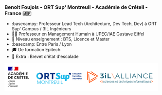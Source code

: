### Benoit Foujols - ORT Sup' Montreuil - Académie de Créteil - France :st_martin:

- :basecampy: Professeur Lead Tech (Architecture, Dev Tech, Dev) à ORT Sup' Campus / 3IL Ingénieurs
- :teacher: Professeur en Management Humain à UPEC/IAE Gustave Eiffel
- :rocket: Niveau enseignement : BTS, Licence et Master
- :basecamp: Entre Paris / Lyon
- :mortar_board: De formation Epitech
- :climbing: Extra : Brevet d'état d'escalade

![signature](https://github.com/bfoujols/bfoujols/blob/main/assets/bfoujols-sign-all.png?raw=true)






